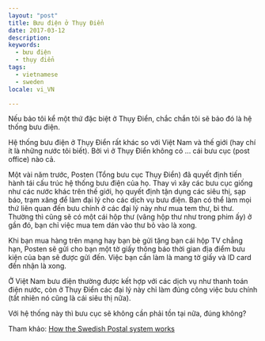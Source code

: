 ```yaml
---
layout: "post"
title: Bưu điện ở Thụy Điển
date: 2017-03-12
description:
keywords:
  - bưu điện
  - thụy điển
tags:
  - vietnamese
  - sweden
locale: vi_VN

---
```

Nếu bảo tôi kể một thứ đặc biệt ở Thụy Điển, chắc chắn tôi sẽ bảo đó là hệ thống bưu điện.

Hệ thống bưu điện ở Thụy Điển rất khác so với Việt Nam và thế giới (hay chí ít là những nước tôi biết). Bởi vì ở Thụy Điển không có ... cái bưu cục (post office) nào cả.

Một vài năm trước, Posten (Tổng bưu cục Thụy Điển) đã quyết định tiến hành tái cấu trúc hệ thống bưu điện của họ. Thay vì xây các bưu cục giống như các nước khác trên thế giới, họ quyết định tận dụng các siêu thị, sạp báo, trạm xăng để làm đại lý cho các dịch vụ bưu điện. Bạn có thể làm mọi thứ liên quan đến bưu chính ở các đại lý này như mua tem thư, bì thư. Thường thì cũng sẽ có một cái hộp thư (vâng hộp thư như trong phim ấy) ở gần đó, bạn chỉ việc mua tem dán vào thư bỏ vào là xong.

Khi bạn mua hàng trên mạng hay bạn bè gửi tặng bạn cái hộp TV chẳng hạn, Posten sẽ gửi cho bạn một tờ giấy thông báo thời gian địa điểm bưu kiện của bạn sẽ được gửi đến. Việc bạn cần làm là mang tờ giấy và ID card đến nhận là xong.

Ở Việt Nam bưu điện thường được kết hợp với các dịch vụ như thanh toán điện nước, còn ở Thụy Điển các đại lý này chỉ làm đúng công việc bưu chính (tất nhiên nó cũng là cái siêu thị nữa).

Với hệ thống này thì bưu cục sẽ không cần phải tồn tại nữa, đúng không?

Tham khảo: [How the Swedish Postal system works](http://www.uppsalastudentkar.se/international-students/life-uppsala/good-know/swedish-postal-system)
